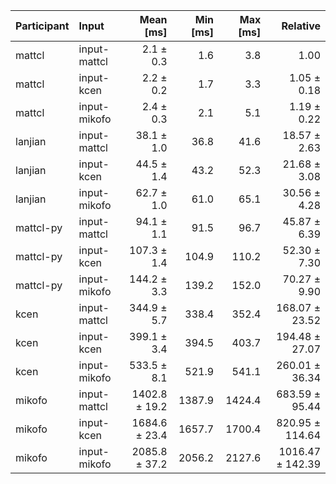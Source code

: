 | Participant | Input | Mean [ms] | Min [ms] | Max [ms] | Relative |
|:---|:---|---:|---:|---:|---:|
| mattcl | input-mattcl | 2.1 ± 0.3 | 1.6 | 3.8 | 1.00 |
| mattcl | input-kcen | 2.2 ± 0.2 | 1.7 | 3.3 | 1.05 ± 0.18 |
| mattcl | input-mikofo | 2.4 ± 0.3 | 2.1 | 5.1 | 1.19 ± 0.22 |
| lanjian | input-mattcl | 38.1 ± 1.0 | 36.8 | 41.6 | 18.57 ± 2.63 |
| lanjian | input-kcen | 44.5 ± 1.4 | 43.2 | 52.3 | 21.68 ± 3.08 |
| lanjian | input-mikofo | 62.7 ± 1.0 | 61.0 | 65.1 | 30.56 ± 4.28 |
| mattcl-py | input-mattcl | 94.1 ± 1.1 | 91.5 | 96.7 | 45.87 ± 6.39 |
| mattcl-py | input-kcen | 107.3 ± 1.4 | 104.9 | 110.2 | 52.30 ± 7.30 |
| mattcl-py | input-mikofo | 144.2 ± 3.3 | 139.2 | 152.0 | 70.27 ± 9.90 |
| kcen | input-mattcl | 344.9 ± 5.7 | 338.4 | 352.4 | 168.07 ± 23.52 |
| kcen | input-kcen | 399.1 ± 3.4 | 394.5 | 403.7 | 194.48 ± 27.07 |
| kcen | input-mikofo | 533.5 ± 8.1 | 521.9 | 541.1 | 260.01 ± 36.34 |
| mikofo | input-mattcl | 1402.8 ± 19.2 | 1387.9 | 1424.4 | 683.59 ± 95.44 |
| mikofo | input-kcen | 1684.6 ± 23.4 | 1657.7 | 1700.4 | 820.95 ± 114.64 |
| mikofo | input-mikofo | 2085.8 ± 37.2 | 2056.2 | 2127.6 | 1016.47 ± 142.39 |
